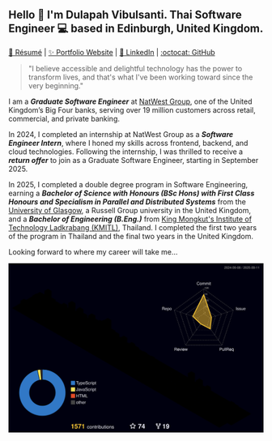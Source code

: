 ## Hello 👋 I'm Dulapah Vibulsanti. Thai Software Engineer 💻 based in Edinburgh, United Kingdom.

[📄 Résumé](https://dulapahv.dev/resume) | [✨ Portfolio Website](https://dulapahv.dev/) | [💼 LinkedIn](https://www.linkedin.com/in/dulapahv) | [:octocat: GitHub](https://github.com/dulapahv)

> "I believe accessible and delightful technology has the power to transform lives, and that's what I've been working toward since the very beginning."

I am a **_Graduate Software Engineer_** at [NatWest Group](https://www.natwestgroup.com/), one of the United Kingdom’s Big Four banks, serving over 19 million customers across retail, commercial, and private banking.

In 2024, I completed an internship at NatWest Group as a **_Software Engineer Intern_**, where I honed my skills across frontend, backend, and cloud technologies. Following the internship, I was thrilled to receive a **_return offer_** to join as a Graduate Software Engineer, starting in September 2025.

In 2025, I completed a double degree program in Software Engineering, earning a **_Bachelor of Science with Honours (BSc Hons) with First Class Honours and Specialism in Parallel and Distributed Systems_** from the [University of Glasgow](https://www.gla.ac.uk/), a Russell Group university in the United Kingdom, and a **_Bachelor of Engineering (B.Eng.)_** from [King Mongkut's Institute of Technology Ladkrabang (KMITL)](https://www.kmitl.ac.th/), Thailand. I completed the first two years of the program in Thailand and the final two years in the United Kingdom.

Looking forward to where my career will take me...

<!--
<img src="https://github.com/dulapahv/dulapahv/assets/71577909/8ce87163-bb39-4651-823a-ae70df84eed4" style="border-radius:8px" />
-->

<!--
<img align="left" src="https://user-images.githubusercontent.com/65187002/144930161-2f783401-8d27-4fdf-a2f7-cc0ba32f1f1f.gif" width="30%" style="display:inline;"><img align="right" src="https://user-images.githubusercontent.com/65187002/144930161-2f783401-8d27-4fdf-a2f7-cc0ba32f1f1f.gif" width="30%" style="display:inline;">

<br>

<p align="center">
    <h1 align="center">✩&emsp;dulapahv&emsp;✩</h1>
</p>
<p align="center">
    <img src="https://readme-typing-svg.herokuapp.com?font=Work+Sans&size=20&duration=3500&pause=1000&color=FB568A&center=true&vCenter=true&width=435&lines=Hello%2C+let's+have+a+sit;%E0%B8%AA%E0%B8%A7%E0%B8%B1%E0%B8%AA%E0%B8%94%E0%B8%B5+%E0%B8%A1%E0%B8%B2%E0%B8%99%E0%B8%B1%E0%B9%88%E0%B8%87%E0%B8%94%E0%B9%89%E0%B8%A7%E0%B8%A2%E0%B8%81%E0%B8%B1%E0%B8%99%E0%B8%81%E0%B9%88%E0%B8%AD%E0%B8%99%E0%B8%AA%E0%B8%B4;%E3%81%93%E3%82%93%E3%81%AB%E3%81%A1%E3%81%AF%2C+%E5%BA%A7%E3%82%8A%E3%81%BE%E3%81%97%E3%82%87%E3%81%86&width=280&height=50">
</p>

<br>

### <p align="center">[<img src="https://img.shields.io/badge/✨_PORTFOLIO_✨-fb568a" height="40em" style="border-radius:6px" />](https://dulapahv.dev)</p>

<p align="center"><img src="https://img.shields.io/badge/_-f7588a?style=for-the-badge" height="2em" width="50em" /><img src="https://img.shields.io/badge/_-49dbdd?style=for-the-badge" height="2em" width="50em" /><img src="https://img.shields.io/badge/_-f8ce57?style=for-the-badge" height="2em" width="50em" /><img src="https://img.shields.io/badge/_-995bfb?style=for-the-badge" height="2em" width="50em" /></p>

### <p align="center">[<img src="https://img.shields.io/badge/🔍_ABOUT_ME_🔎-995bfb" height="35em" style="border-radius:6px" />](https://dulapahv.dev/#about)</p>

-->

<!-- <div>
 <h3>Final-year BSc Honours degree in Software Engineering student at the University of Glasgow</h3>
 <h3>Interested in front-end development and pursuing a career as a full-stack developer</h3>
 <br>
 <h4>I want to make technology accessible and delightful to everyone as I believe it has the power to transform lives, and that's what I've been doing since the very beginning.</h4>
 <h4>Looking forward to where my career will take me</h4>
</div>

<be> -->

<!--
<p align="center"><img src="https://img.shields.io/badge/_-f7588a?style=for-the-badge" height="2em" width="50em" /><img src="https://img.shields.io/badge/_-49dbdd?style=for-the-badge" height="2em" width="50em" /><img src="https://img.shields.io/badge/_-f8ce57?style=for-the-badge" height="2em" width="50em" /><img src="https://img.shields.io/badge/_-995bfb?style=for-the-badge" height="2em" width="50em" /></p>
-->

<!--
### <p align="center"><img src="https://img.shields.io/badge/🌸_FRONTEND_🌸-f8ce57" height="40em" style="border-radius:6px" /></p>

<div align="center">
 <img height="50em" src="./frontend/nextjs.png?raw=true" />
 <img height="50em" src="./frontend/reactjs.png?raw=true" />
 <img height="50em" src="./frontend/tailwindcss.png?raw=true" />
 <img height="50em" src="./frontend/html.png?raw=true" />
 <img height="50em" src="./frontend/css.png?raw=true" />
 <img height="50em" src="./frontend/js.png?raw=true" />
</div>

<br>

### <p align="center"><img src="https://img.shields.io/badge/🔗_API_🔗-f7588a" height="40em" style="border-radius:6px" /></p>

<div align="center">
  <img height="70em" src="./api/nodejs.png?raw=true" />
  <img height="40em" src="./api/nginx.png?raw=true" />
</div>

<br>

### <p align="center"><img src="https://img.shields.io/badge/💾_BACKEND_💾-49dbdd" height="40em" style="border-radius:6px" /></p>

<div align="center">
 <img height="50em" src="./backend/postgresql.png?raw=true" />
 <img height="50em" src="./backend/py.png?raw=true" />
 <img height="50em" src="./backend/c.png?raw=true" />
 <img height="50em" src="./backend/cpp.png?raw=true" />
 <img height="50em" src="./backend/java.png?raw=true" />
</div>

<br>

<p align="center"><img src="https://img.shields.io/badge/_-f7588a?style=for-the-badge" height="2em" width="50em" /><img src="https://img.shields.io/badge/_-49dbdd?style=for-the-badge" height="2em" width="50em" /><img src="https://img.shields.io/badge/_-f8ce57?style=for-the-badge" height="2em" width="50em" /><img src="https://img.shields.io/badge/_-995bfb?style=for-the-badge" height="2em" width="50em" /></p>

-->

![3d](./profile-3d-contrib/profile-night-rainbow.svg)

<!--
<p align="center">
    <a href="https://leetcode.com/dulapahv/"><img width="48%" src="https://leetcode.card.workers.dev/dulapahv?theme=dark&font=baloo&extension=null&border=2&border_radius=8"></a>
</p>
-->

<!--
<p align="center"><img src="https://img.shields.io/badge/_-f7588a?style=for-the-badge" height="2em" width="50em" /><img src="https://img.shields.io/badge/_-49dbdd?style=for-the-badge" height="2em" width="50em" /><img src="https://img.shields.io/badge/_-f8ce57?style=for-the-badge" height="2em" width="50em" /><img src="https://img.shields.io/badge/_-995bfb?style=for-the-badge" height="2em" width="50em" /></p> 

<p align="center">With 💕 from dulapahv :octocat:</p>
-->
